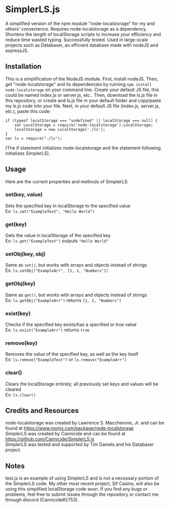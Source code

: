 # SimplerLS.js
A simplified version of the npm module "node-localstorage" for my and others' convenience. Requires node-localstorage as a dependency. Shortens the length of localStorage scripts to increase your efficiency and reduce time wasted typing. Successfully tested. Used in large-scale projects such as Databaser, an efficient database made with nodeJS and expressJS.

## Installation
This is a simplification of the NodeJS module. First, install nodeJS. Then, get "node-localstorage" and its dependencies by running `npm install node-localstorage`
on your command line. Create your default JS file, this could be named index.js or server.js, etc.. Then, download the ls.js file in this repository, or create
and ls.js file in your default folder and copy/paste my ls.js code into your file. Next, in your default JS file (index.js, server.js, etc.),
paste this code:
```
if (typeof localStorage === "undefined" || localStorage === null) {
    var LocalStorage = require('node-localstorage').LocalStorage;
    localStorage = new LocalStorage('./ls');
}
var ls = require("./ls");
```
(The if statement initializes node-localstorage and the statement following initializes SimplerLS).

## Usage
Here are the current properties and methods of SimplerLS:

### set(key, value)
Sets the specified key in localStorage to the specified value\
Ex: `ls.set("ExampleText", "Hello World")`

### get(key)
Gets the value in localStorage of the specified key\
Ex: `ls.get("ExampleText")` outputs `"Hello World"`

### setObj(key, obj)
Same as `set()`, but works with arrays and objects instead of strings\
Ex: `ls.setObj("ExampleArr", [1, 2, "Numbers"])`

### getObj(key)
Same as `get()`, but works with arrays and objects instead of strings\
Ex: `ls.getObj("ExampleArr")` returns `[1, 2, "Numbers"]`

### exist(key)
Checks if the specified key exists/has a specified or true value\
Ex: `ls.exist("ExampleArr")` returns `true`

### remove(key)
Removes the value of the specified key, as well as the key itself\
Ex: `ls.remove("ExampleText")` or `ls.remove("ExampleArr")`

### clear()
Clears the localStorage entirely; all previously set keys and values will be cleared\
Ex: `ls.clear()`

## Credits and Resources
node-localstorage was created by Lawrence S. Maccherone, Jr. and can be found at https://www.npmjs.com/package/node-localstorage \
SimplerLS was created by Cannicide and can be found at https://github.com/Cannicide/SimplerLS.js \
SimplerLS was tested and supported by Tim Daniels and his Databaser project.

## Notes
test.js is an example of using SimplerLS and is not a necessary portion of the SimplerLS code. My other most recent project, Sif Casino, will
also be using this simplified localStorage code soon. If you find any bugs or problems, feel free to submit issues through the repository
or contact me through discord (Cannicide#2753).
